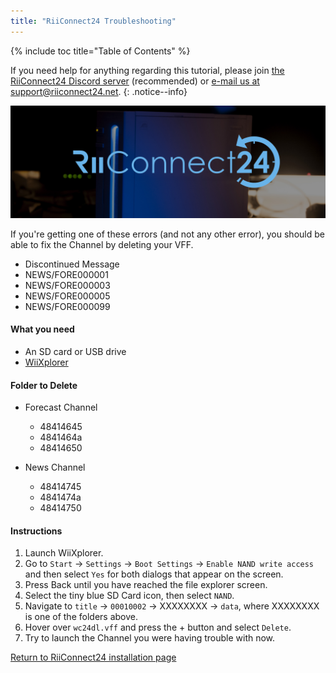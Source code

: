 ```yaml
---
title: "RiiConnect24 Troubleshooting"
---
```


{% include toc title="Table of Contents" %}

If you need help for anything regarding this tutorial, please join [the RiiConnect24 Discord server](https://discord.gg/b4Y7jfD) (recommended) or [e-mail us at support@riiconnect24.net](mailto:support@riiconnect24.net).
{: .notice--info}

![RiiConnect24 Logo](/images/WiiRC24Logo.jpg)

If you're getting one of these errors (and not any other error), you should be able to fix the Channel by deleting your VFF.

+ Discontinued Message
+ NEWS/FORE000001
+ NEWS/FORE000003
+ NEWS/FORE000005
+ NEWS/FORE000099

#### What you need
* An SD card or USB drive
* [WiiXplorer](https://sourceforge.net/projects/wiixplorer/files/latest/download)

#### Folder to Delete

+ Forecast Channel
  + 48414645
  + 4841464a
  + 48414650

+ News Channel
  + 48414745
  + 4841474a
  + 48414750

#### Instructions

1. Launch WiiXplorer.
1. Go to `Start` -> `Settings` -> `Boot Settings` -> `Enable NAND write access` and then select `Yes` for both dialogs that appear on the screen.
1. Press Back until you have reached the file explorer screen.
1. Select the tiny blue SD Card icon, then select `NAND`.
1. Navigate to `title` -> `00010002` -> XXXXXXXX -> `data`, where XXXXXXXX is one of the folders above.
1. Hover over `wc24dl.vff` and press the + button and select `Delete`.
1. Try to launch the Channel you were having trouble with now.

[Return to RiiConnect24 installation page](riiconnect24)
